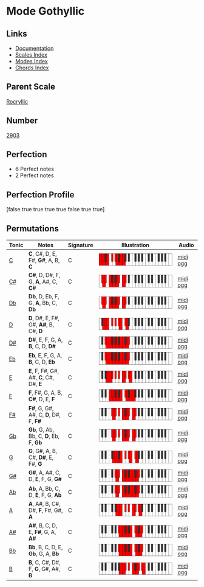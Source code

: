 # Mode Gothyllic

## Links

- [Documentation](index.md)
- [Scales Index](Scales.md)
- [Modes Index](Modes.md)
- [Chords Index](Chords.md)

## Parent Scale

[Rocryllic](ScaleRocryllic.md)

## Number

[2903](https://ianring.com/musictheory/scales/2903)

## Perfection

- 6 Perfect notes
- 2 Perfect notes

## Perfection Profile

[false true true true true false true true]

## Permutations

| Tonic | Notes | Signature | Illustration | Audio |
|-------|-------|-----------|--------------|-------|
| [C](ModeCNaturalGothyllic.md) | **C**, C#, D, E, F#, **G#**, A, B, **C** | C | ![CNaturalGothyllic](ModeCNaturalGothyllic.png) | [midi](ModeCNaturalGothyllic.mid) [ogg](ModeCNaturalGothyllic.ogg) |
| [C#](ModeCSharpGothyllic.md) | **C#**, D, D#, F, G, **A**, A#, C, **C#** | C | ![CSharpGothyllic](ModeCSharpGothyllic.png) | [midi](ModeCSharpGothyllic.mid) [ogg](ModeCSharpGothyllic.ogg) |
| [Db](ModeDFlatGothyllic.md) | **Db**, D, Eb, F, G, **A**, Bb, C, **Db** | C | ![DFlatGothyllic](ModeDFlatGothyllic.png) | [midi](ModeDFlatGothyllic.mid) [ogg](ModeDFlatGothyllic.ogg) |
| [D](ModeDNaturalGothyllic.md) | **D**, D#, E, F#, G#, **A#**, B, C#, **D** | C | ![DNaturalGothyllic](ModeDNaturalGothyllic.png) | [midi](ModeDNaturalGothyllic.mid) [ogg](ModeDNaturalGothyllic.ogg) |
| [D#](ModeDSharpGothyllic.md) | **D#**, E, F, G, A, **B**, C, D, **D#** | C | ![DSharpGothyllic](ModeDSharpGothyllic.png) | [midi](ModeDSharpGothyllic.mid) [ogg](ModeDSharpGothyllic.ogg) |
| [Eb](ModeEFlatGothyllic.md) | **Eb**, E, F, G, A, **B**, C, D, **Eb** | C | ![EFlatGothyllic](ModeEFlatGothyllic.png) | [midi](ModeEFlatGothyllic.mid) [ogg](ModeEFlatGothyllic.ogg) |
| [E](ModeENaturalGothyllic.md) | **E**, F, F#, G#, A#, **C**, C#, D#, **E** | C | ![ENaturalGothyllic](ModeENaturalGothyllic.png) | [midi](ModeENaturalGothyllic.mid) [ogg](ModeENaturalGothyllic.ogg) |
| [F](ModeFNaturalGothyllic.md) | **F**, F#, G, A, B, **C#**, D, E, **F** | C | ![FNaturalGothyllic](ModeFNaturalGothyllic.png) | [midi](ModeFNaturalGothyllic.mid) [ogg](ModeFNaturalGothyllic.ogg) |
| [F#](ModeFSharpGothyllic.md) | **F#**, G, G#, A#, C, **D**, D#, F, **F#** | C | ![FSharpGothyllic](ModeFSharpGothyllic.png) | [midi](ModeFSharpGothyllic.mid) [ogg](ModeFSharpGothyllic.ogg) |
| [Gb](ModeGFlatGothyllic.md) | **Gb**, G, Ab, Bb, C, **D**, Eb, F, **Gb** | C | ![GFlatGothyllic](ModeGFlatGothyllic.png) | [midi](ModeGFlatGothyllic.mid) [ogg](ModeGFlatGothyllic.ogg) |
| [G](ModeGNaturalGothyllic.md) | **G**, G#, A, B, C#, **D#**, E, F#, **G** | C | ![GNaturalGothyllic](ModeGNaturalGothyllic.png) | [midi](ModeGNaturalGothyllic.mid) [ogg](ModeGNaturalGothyllic.ogg) |
| [G#](ModeGSharpGothyllic.md) | **G#**, A, A#, C, D, **E**, F, G, **G#** | C | ![GSharpGothyllic](ModeGSharpGothyllic.png) | [midi](ModeGSharpGothyllic.mid) [ogg](ModeGSharpGothyllic.ogg) |
| [Ab](ModeAFlatGothyllic.md) | **Ab**, A, Bb, C, D, **E**, F, G, **Ab** | C | ![AFlatGothyllic](ModeAFlatGothyllic.png) | [midi](ModeAFlatGothyllic.mid) [ogg](ModeAFlatGothyllic.ogg) |
| [A](ModeANaturalGothyllic.md) | **A**, A#, B, C#, D#, **F**, F#, G#, **A** | C | ![ANaturalGothyllic](ModeANaturalGothyllic.png) | [midi](ModeANaturalGothyllic.mid) [ogg](ModeANaturalGothyllic.ogg) |
| [A#](ModeASharpGothyllic.md) | **A#**, B, C, D, E, **F#**, G, A, **A#** | C | ![ASharpGothyllic](ModeASharpGothyllic.png) | [midi](ModeASharpGothyllic.mid) [ogg](ModeASharpGothyllic.ogg) |
| [Bb](ModeBFlatGothyllic.md) | **Bb**, B, C, D, E, **Gb**, G, A, **Bb** | C | ![BFlatGothyllic](ModeBFlatGothyllic.png) | [midi](ModeBFlatGothyllic.mid) [ogg](ModeBFlatGothyllic.ogg) |
| [B](ModeBNaturalGothyllic.md) | **B**, C, C#, D#, F, **G**, G#, A#, **B** | C | ![BNaturalGothyllic](ModeBNaturalGothyllic.png) | [midi](ModeBNaturalGothyllic.mid) [ogg](ModeBNaturalGothyllic.ogg) |
